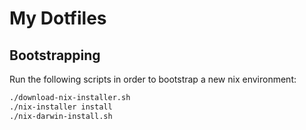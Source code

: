 # My Dotfiles

## Bootstrapping

Run the following scripts in order to bootstrap a new nix environment:

```bash
./download-nix-installer.sh
./nix-installer install
./nix-darwin-install.sh
```
